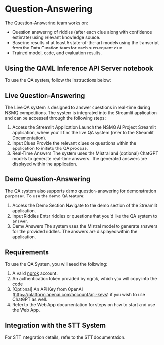# Question-Answering
The Question-Answering team works on:
- Question answering of riddles (after each clue along with confidence estimate) using relevant knowledge source.
- Baseline results of at least 5 state-of-the-art models using the transcript from the Data Curation team for each subsequent clue.
- Trained model, code, and evaluation results.

## Using the QAML Inference API Server notebook
To use the QA system, follow the instructions below:

## Live Question-Answering
The Live QA system is designed to answer questions in real-time during NSMQ competitions. The system is integrated into the Streamlit application and can be accessed through the following steps:

1. Access the Streamlit Application
Launch the NSMQ AI Project Streamlit application, where you'll find the live QA system (refer to the Streamlit Documentation).
2. Input Clues
Provide the relevant clues or questions within the application to initiate the QA process.
3. Real-Time Answers
The system uses the Mistral and (optional) ChatGPT models to generate real-time answers.
The generated answers are displayed within the application.

## Demo Question-Answering
The QA system also supports demo question-answering for demonstration purposes. To use the demo QA feature:

1. Access the Demo Section
Navigate to the demo section of the Streamlit application.
2. Input Riddles
Enter riddles or questions that you'd like the QA system to answer.
3. Demo Answers
The system uses the Mistral model to generate answers for the provided riddles.
The answers are displayed within the application.

## Requirements
To use the QA System, you will need the following:

1. A valid [ngrok](https://ngrok.com/) account.
2. An authentication token provided by ngrok, which you will copy into the code.
3. [Optional] An API Key from OpenAI (https://platform.openai.com/account/api-keys) if you wish to use ChatGPT as well.
4. Refer to the Web App documentation for steps on how to start and use the Web App.

## Integration with the STT System
For STT integration details, refer to the STT documentation.
